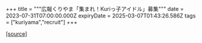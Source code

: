 +++
title = """広報くりやま「集まれ！Kuriっ子アイドル」募集"""
date = 2023-07-31T07:00:00.000Z
expiryDate = 2025-03-07T01:43:26.586Z
tags = ["kuriyama","recruit"]
+++


[[source]](https://www.town.kuriyama.hokkaido.jp/site/koho/23257.html)
